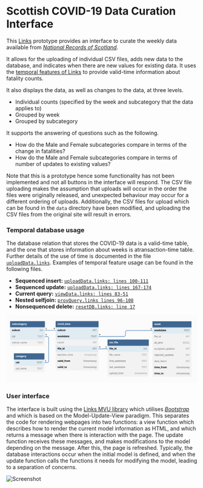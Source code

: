 # Scottish COVID-19 Data Curation Interface

This [Links](https://links-lang.org) prototype provides an interface to curate the weekly data available from 
*[National Records of Scotland](https://www.nrscotland.gov.uk/statistics-and-data/statistics/statistics-by-theme/vital-events/general-publications/weekly-and-monthly-data-on-births-and-deaths/deaths-involving-coronavirus-covid-19-in-scotland/archive)*. 

It allows for the uploading of individual CSV files, adds new data to the database, and indicates when there are new values for existing data. It uses the [temporal features of Links](https://github.com/links-lang/links/wiki/Temporal-Databases) to provide valid-time information about fatality counts. 

It also displays the data, as well as changes to the data, at three levels.
* Individual counts (specified by the week and subcategory that the data applies to)
* Grouped by week
* Grouped by subcategory

It supports the answering of questions such as the following.
* How do the Male and Female subcategories compare in terms of the change in fatalities? 
* How do the Male and Female subcategories
compare in terms of number of updates to existing values?

Note that this is a prototype hence some functionality has not
been implemented and not all buttons in the interface will respond.
The CSV file uploading makes the assumption that uploads will occur in the order
the files were originally released, and unexpected behaviour may occur for a different ordering of uploads. Additionally, the CSV files for upload which can be found in the `data` directory have been modified, and uploading the CSV files from the original site will result in errors.

### Temporal database usage

The database relation that stores the COVID-19 data is a valid-time table, and the one that stores information about weeks is atransaction-time table. Further details of the use of time is documented in the file [`uploadData.links`](src/uploadData.links). Examples of temporal feature usage can be found in the following files.

* **Sequenced insert:** [`uploadData.links: lines 100-111`](https://github.com/XAZKQV26IL/covid-curation/blob/260f2535e8f0e1dc88c4800393584b89024cd670/src/uploadData.links#L100)
* **Sequenced update:** [`uploadData.links: lines 167-174`](https://github.com/XAZKQV26IL/covid-curation/blob/260f2535e8f0e1dc88c4800393584b89024cd670/src/uploadData.links#L167)
* **Current query:** [`viewData.links: lines 83-51`](https://github.com/XAZKQV26IL/covid-curation/blob/260f2535e8f0e1dc88c4800393584b89024cd670/src/viewData.links#L38)
* **Nested selfjoin:** [`provQuery.links lines 96-108`](https://github.com/XAZKQV26IL/covid-curation/blob/260f2535e8f0e1dc88c4800393584b89024cd670/src/provQuery.links#L96)
* **Nonsequenced delete:** [`resetDB.links: line 17`](https://github.com/XAZKQV26IL/covid-curation/blob/682e27cc62cb5958e0e4c7abb61a6e0c872587d7/src/resetDB.links#L17)

![Current schema](https://github.com/XAZKQV26IL/covid-curation/blob/9a95a100f755d615f35a72d9a30c0422bc88194c/src/images/currentschema.png)

### User interface

The interface is built using the [Links MVU library](https://github.com/links-lang/links/wiki/Model-View-Update-(Elm-Architecture)) which utilises
*[Bootstrap](https://getbootstrap.com)* and which is based on the Model-Update-View
paradigm. This separates the code for rendering
webpages into two functions: a view function which describes how
to render the current model information as HTML, and which returns
a message when there is interaction with the page. The update
function receives these messages, and makes modifications to the
model depending on the message. After this, the page is refreshed.
Typically, the database interactions occur when the initial model
is defined, and when the update function calls the functions it
needs for modifying the model, leading to a separation of concerns.

![Screenshot](https://github.com/XAZKQV26IL/covid-curation/blob/99ee55569e20d009042b5197523927ec8e7fb6e9/src/images/screenshot1.png)
